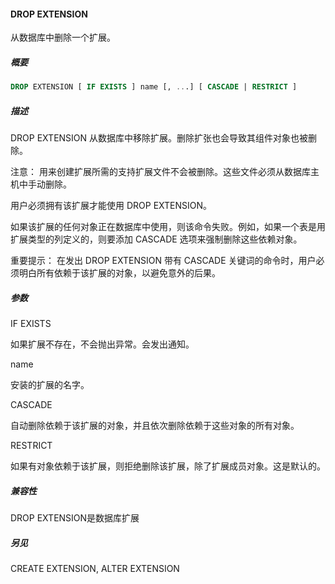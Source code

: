 #### DROP EXTENSION

从数据库中删除一个扩展。

##### 概要

```sql
DROP EXTENSION [ IF EXISTS ] name [, ...] [ CASCADE | RESTRICT ]
```

##### 描述

DROP EXTENSION 从数据库中移除扩展。删除扩张也会导致其组件对象也被删除。

注意： 用来创建扩展所需的支持扩展文件不会被删除。这些文件必须从数据库主机中手动删除。

用户必须拥有该扩展才能使用 DROP EXTENSION。

如果该扩展的任何对象正在数据库中使用，则该命令失败。例如，如果一个表是用扩展类型的列定义的，则要添加 CASCADE 选项来强制删除这些依赖对象。

重要提示： 在发出 DROP EXTENSION 带有 CASCADE 关键词的命令时，用户必须明白所有依赖于该扩展的对象，以避免意外的后果。

##### 参数

IF EXISTS

如果扩展不存在，不会抛出异常。会发出通知。

name

安装的扩展的名字。

CASCADE

自动删除依赖于该扩展的对象，并且依次删除依赖于这些对象的所有对象。

RESTRICT

如果有对象依赖于该扩展，则拒绝删除该扩展，除了扩展成员对象。这是默认的。

##### 兼容性

DROP EXTENSION是数据库扩展

##### 另见

CREATE EXTENSION, ALTER EXTENSION